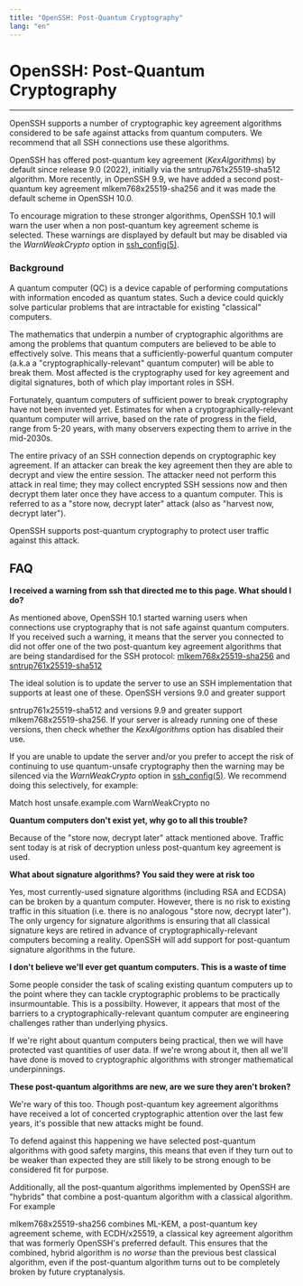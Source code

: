 ```yaml
---
title: "OpenSSH: Post-Quantum Cryptography"
lang: "en"
---
```


# OpenSSH: Post-Quantum Cryptography

* * *

OpenSSH supports a number of cryptographic key agreement algorithms considered to be safe against attacks from quantum computers. We recommend that all SSH connections use these algorithms.

OpenSSH has offered post-quantum key agreement (_KexAlgorithms_) by default since release 9.0 (2022), initially via the sntrup761x25519-sha512 algorithm. More recently, in OpenSSH 9.9, we have added a second post-quantum key agreement mlkem768x25519-sha256 and it was made the default scheme in OpenSSH 10.0.

To encourage migration to these stronger algorithms, OpenSSH 10.1 will warn the user when a non post-quantum key agreement scheme is selected. These warnings are displayed by default but may be disabled via the _WarnWeakCrypto_ option in [ssh\_config(5)](https://man.openbsd.org/ssh_config.5).

### Background

A quantum computer (QC) is a device capable of performing computations with information encoded as quantum states. Such a device could quickly solve particular problems that are intractable for existing "classical" computers.

The mathematics that underpin a number of cryptographic algorithms are among the problems that quantum computers are believed to be able to effectively solve. This means that a sufficiently-powerful quantum computer (a.k.a a "cryptographically-relevant" quantum computer) will be able to break them. Most affected is the cryptography used for key agreement and digital signatures, both of which play important roles in SSH.

Fortunately, quantum computers of sufficient power to break cryptography have not been invented yet. Estimates for when a cryptographically-relevant quantum computer will arrive, based on the rate of progress in the field, range from 5-20 years, with many observers expecting them to arrive in the mid-2030s.

The entire privacy of an SSH connection depends on cryptographic key agreement. If an attacker can break the key agreement then they are able to decrypt and view the entire session. The attacker need not perform this attack in real time; they may collect encrypted SSH sessions now and then decrypt them later once they have access to a quantum computer. This is referred to as a "store now, decrypt later" attack (also as "harvest now, decrypt later").

OpenSSH supports post-quantum cryptography to protect user traffic against this attack.

## FAQ

**I received a warning from ssh that directed me to this page. What should I do?**

As mentioned above, OpenSSH 10.1 started warning users when connections use cryptography that is not safe against quantum computers. If you received such a warning, it means that the server you connected to did not offer one of the two post-quantum key agreement algorithms that are being standardised for the SSH protocol: [mlkem768x25519-sha256](https://datatracker.ietf.org/doc/draft-ietf-sshm-mlkem-hybrid-kex/) and [sntrup761x25519-sha512](https://datatracker.ietf.org/doc/draft-josefsson-ntruprime-ssh/)

The ideal solution is to update the server to use an SSH implementation that supports at least one of these. OpenSSH versions 9.0 and greater support

sntrup761x25519-sha512 and versions 9.9 and greater support mlkem768x25519-sha256. If your server is already running one of these versions, then check whether the _KexAlgorithms_ option has disabled their use.

If you are unable to update the server and/or you prefer to accept the risk of continuing to use quantum-unsafe cryptography then the warning may be silenced via the _WarnWeakCrypto_ option in [ssh\_config(5)](https://man.openbsd.org/ssh_config.5). We recommend doing this selectively, for example:

Match host unsafe.example.com
    WarnWeakCrypto no

**Quantum computers don't exist yet, why go to all this trouble?**

Because of the "store now, decrypt later" attack mentioned above. Traffic sent today is at risk of decryption unless post-quantum key agreement is used.

**What about signature algorithms? You said they were at risk too**

Yes, most currently-used signature algorithms (including RSA and ECDSA) can be broken by a quantum computer. However, there is no risk to existing traffic in this situation (i.e. there is no analogous "store now, decrypt later"). The only urgency for signature algorithms is ensuring that all classical signature keys are retired in advance of cryptographically-relevant computers becoming a reality. OpenSSH will add support for post-quantum signature algorithms in the future.

**I don't believe we'll ever get quantum computers. This is a waste of time**

Some people consider the task of scaling existing quantum computers up to the point where they can tackle cryptographic problems to be practically insurmountable. This is a possibilty. However, it appears that most of the barriers to a cryptographically-relevant quantum computer are engineering challenges rather than underlying physics.

If we're right about quantum computers being practical, then we will have protected vast quantities of user data. If we're wrong about it, then all we'll have done is moved to cryptographic algorithms with stronger mathematical underpinnings.

**These post-quantum algorithms are new, are we sure they aren't broken?**

We're wary of this too. Though post-quantum key agreement algorithms have received a lot of concerted cryptographic attention over the last few years, it's possible that new attacks might be found.

To defend against this happening we have selected post-quantum algorithms with good safety margins, this means that even if they turn out to be weaker than expected they are still likely to be strong enough to be considered fit for purpose.

Additionally, all the post-quantum algorithms implemented by OpenSSH are "hybrids" that combine a post-quantum algorithm with a classical algorithm. For example

mlkem768x25519-sha256 combines ML-KEM, a post-quantum key agreement scheme, with ECDH/x25519, a classical key agreement algorithm that was formerly OpenSSH's preferred default. This ensures that the combined, hybrid algorithm is _no worse_ than the previous best classical algorithm, even if the post-quantum algorithm turns out to be completely broken by future cryptanalysis.